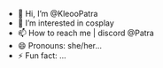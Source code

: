 - 👋 Hi, I’m @KleooPatra
- 👀 I’m interested in cosplay
- 📫 How to reach me | discord @Patra 
- 😄 Pronouns: she/her...
- ⚡ Fun fact: ...

<!---
KleooPatra/KleooPatra is a ✨ special ✨ repository because its `README.md` (this file) appears on your GitHub profile.
You can click the Preview link to take a look at your changes.
--->
